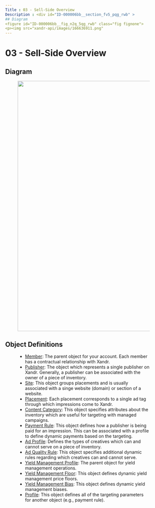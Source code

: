 ```yaml
---
Title : 03 - Sell-Side Overview
Description : <div id="ID-000006bb__section_fv5_pqg_rwb" >
## Diagram
<figure id="ID-000006bb__fig_n2q_5qg_rwb" class="fig fignone">
<p><img src="xandr-api/images/166636911.png"
---
```



# 03 - Sell-Side Overview



<div id="ID-000006bb__section_fv5_pqg_rwb" >

## Diagram

<figure id="ID-000006bb__fig_n2q_5qg_rwb" class="fig fignone">
<p><img src="xandr-api/images/166636911.png"
id="ID-000006bb__image_o2q_5qg_rwb" class="image" width="800" /></p>
</figure>



<div id="ID-000006bb__section_cfq_5qg_rwb" >

## Object Definitions

<figure id="ID-000006bb__fig_p2q_5qg_rwb" class="fig fignone">
<ul>
<li><a
href="https://docs.xandr.com/bundle/xandr-api/page/member-service.html"
class="xref" target="_blank">Member</a>: The parent object for your
account. Each member has a contractual relationship with <span
class="ph">Xandr.</li>
<li><a
href="https://docs.xandr.com/bundle/xandr-api/page/publisher-service.html"
class="xref" target="_blank">Publisher</a>: The object which represents
a single publisher on Xandr. Generally, a
publisher can be associated with the owner of a piece of inventory.</li>
<li><a
href="https://docs.xandr.com/bundle/xandr-api/page/site-service.html"
class="xref" target="_blank">Site</a>: This object groups placements and
is usually associated with a singe website (domain) or section of a
website.</li>
<li><a
href="https://docs.xandr.com/bundle/xandr-api/page/placement-service.html"
class="xref" target="_blank">Placement</a>: Each placement corresponds
to a single ad tag through which impressions come to <span
class="ph">Xandr.</li>
<li><a
href="https://docs.xandr.com/bundle/xandr-api/page/content-category-service.html"
class="xref" target="_blank">Content Category</a>: This object specifies
attributes about the inventory which are useful for targeting with
managed campaigns.</li>
<li><a
href="https://docs.xandr.com/bundle/xandr-api/page/payment-rule-service.html"
class="xref" target="_blank">Payment Rule</a>: This object defines how a
publisher is being paid for an impression. This can be associated with a
profile to define dynamic payments based on the targeting.</li>
<li><a
href="https://docs.xandr.com/bundle/xandr-api/page/ad-profile-service.html"
class="xref" target="_blank">Ad Profile</a>: Defines the types of
creatives which can and cannot serve on a piece of inventory.</li>
<li><a
href="https://docs.xandr.com/bundle/xandr-api/page/ad-quality-rule-service.html"
class="xref" target="_blank">Ad Quality Rule</a>: This object specifies
additional dynamic rules regarding which creatives can and cannot
serve.</li>
<li><a
href="https://docs.xandr.com/bundle/xandr-api/page/yield-management-profile-service.html"
class="xref" target="_blank">Yield Management Profile</a>: The parent
object for yield management operations.</li>
<li><a
href="https://docs.xandr.com/bundle/xandr-api/page/yield-management-floor-service.html"
class="xref" target="_blank">Yield Management Floor</a>: This object
defines dynamic yield management price floors.</li>
<li><a
href="https://docs.xandr.com/bundle/xandr-api/page/yield-management-bias-service.html"
class="xref" target="_blank">Yield Management Bias</a>: This object
defines dynamic yield management biases.</li>
<li><a
href="https://docs.xandr.com/bundle/xandr-api/page/profile-service.html"
class="xref" target="_blank">Profile</a>: This object defines all of the
targeting parameters for another object (e.g., payment rule).</li>
</ul>
</figure>






